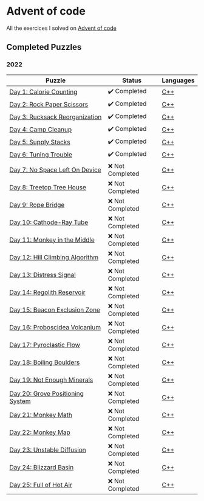 # Advent of code

All the exercices I solved on [Advent of code](https://adventofcode.com/)

## Completed Puzzles

### 2022

| Puzzle                                                                   | Status                       | Languages                                                                            |
| ------------------------------------------------------------------------ | ---------------------------- | ------------------------------------------------------------------------------------ |
| [Day 1: Calorie Counting](https://adventofcode.com/2022/day/1)           | :heavy_check_mark: Completed | [C++](https://github.com/SlicedPotatoes/Advent_of_code/blob/main/2022/Day1/main.cpp) |
| [Day 2: Rock Paper Scissors](https://adventofcode.com/2022/day/2)        | :heavy_check_mark: Completed | [C++](https://github.com/SlicedPotatoes/Advent_of_code/blob/main/2022/Day2/main.cpp) |
| [Day 3: Rucksack Reorganization](https://adventofcode.com/2022/day/3)    | :heavy_check_mark: Completed | [C++](https://github.com/SlicedPotatoes/Advent_of_code/blob/main/2022/Day3/main.cpp) |
| [Day 4: Camp Cleanup](https://adventofcode.com/2022/day/4)               | :heavy_check_mark: Completed | [C++](https://github.com/SlicedPotatoes/Advent_of_code/blob/main/2022/Day4/main.cpp) |
| [Day 5: Supply Stacks](https://adventofcode.com/2022/day/5)              | :heavy_check_mark: Completed | [C++](https://github.com/SlicedPotatoes/Advent_of_code/blob/main/2022/Day5/main.cpp) |
| [Day 6: Tuning Trouble](https://adventofcode.com/2022/day/6)             | :heavy_check_mark: Completed | [C++](https://github.com/SlicedPotatoes/Advent_of_code/blob/main/2022/Day6/main.cpp) |
| [Day 7: No Space Left On Device](https://adventofcode.com/2022/day/7)    | :x: Not Completed            | [C++]()                                                                              |
| [Day 8: Treetop Tree House](https://adventofcode.com/2022/day/8)         | :x: Not Completed            | [C++]()                                                                              |
| [Day 9: Rope Bridge](https://adventofcode.com/2022/day/9)                | :x: Not Completed            | [C++]()                                                                              |
| [Day 10: Cathode-Ray Tube](https://adventofcode.com/2022/day/10)         | :x: Not Completed            | [C++]()                                                                              |
| [Day 11: Monkey in the Middle](https://adventofcode.com/2022/day/11)     | :x: Not Completed            | [C++]()                                                                              |
| [Day 12: Hill Climbing Algorithm](https://adventofcode.com/2022/day/12)  | :x: Not Completed            | [C++]()                                                                              |
| [Day 13: Distress Signal](https://adventofcode.com/2022/day/13)          | :x: Not Completed            | [C++]()                                                                              |
| [Day 14: Regolith Reservoir](https://adventofcode.com/2022/day/14)       | :x: Not Completed            | [C++]()                                                                              |
| [Day 15: Beacon Exclusion Zone](https://adventofcode.com/2022/day/15)    | :x: Not Completed            | [C++]()                                                                              |
| [Day 16: Proboscidea Volcanium](https://adventofcode.com/2022/day/16)    | :x: Not Completed            | [C++]()                                                                              |
| [Day 17: Pyroclastic Flow](https://adventofcode.com/2022/day/17)         | :x: Not Completed            | [C++]()                                                                              |
| [Day 18: Boiling Boulders](https://adventofcode.com/2022/day/18)         | :x: Not Completed            | [C++]()                                                                              |
| [Day 19: Not Enough Minerals](https://adventofcode.com/2022/day/19)      | :x: Not Completed            | [C++]()                                                                              |
| [Day 20: Grove Positioning System](https://adventofcode.com/2022/day/20) | :x: Not Completed            | [C++]()                                                                              |
| [Day 21: Monkey Math](https://adventofcode.com/2022/day/21)              | :x: Not Completed            | [C++]()                                                                              |
| [Day 22: Monkey Map](https://adventofcode.com/2022/day/22)               | :x: Not Completed            | [C++]()                                                                              |
| [Day 23: Unstable Diffusion](https://adventofcode.com/2022/day/23)       | :x: Not Completed            | [C++]()                                                                              |
| [Day 24: Blizzard Basin](https://adventofcode.com/2022/day/24)           | :x: Not Completed            | [C++]()                                                                              |
| [Day 25: Full of Hot Air](https://adventofcode.com/2022/day/25)          | :x: Not Completed            | [C++]()                                                                              |
